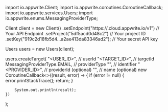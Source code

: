import io.appwrite.Client;
import io.appwrite.coroutines.CoroutineCallback;
import io.appwrite.services.Users;
import io.appwrite.enums.MessagingProviderType;

Client client = new Client()
    .setEndpoint("https://<REGION>.cloud.appwrite.io/v1") // Your API Endpoint
    .setProject("5df5acd0d48c2") // Your project ID
    .setKey("919c2d18fb5d4...a2ae413da83346ad2"); // Your secret API key

Users users = new Users(client);

users.createTarget(
    "<USER_ID>", // userId
    "<TARGET_ID>", // targetId
    MessagingProviderType.EMAIL, // providerType
    "<IDENTIFIER>", // identifier
    "<PROVIDER_ID>", // providerId (optional)
    "<NAME>", // name (optional)
    new CoroutineCallback<>((result, error) -> {
        if (error != null) {
            error.printStackTrace();
            return;
        }

        System.out.println(result);
    })
);

